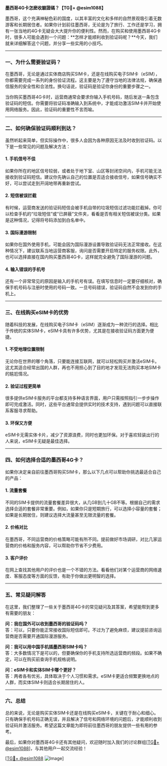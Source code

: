 **墨西哥4G卡怎麽收驗證碼？【TG💪+ @esim1088】**

墨西哥，这个充满神秘色彩的国度，以其丰富的文化和多样的自然景观吸引着无数游客和长期居住者。如果你计划前往墨西哥，无论是为了旅行、工作还是学习，拥有一张当地的4G卡无疑会大大提升你的便利性。然而，在购买和使用墨西哥4G卡时，很多人可能会遇到一个问题：**怎样才能顺利收到验证码呢？**今天，我们就来详细解答这个问题，并分享一些实用的小技巧。

---

### **一、为什么需要验证码？**

在墨西哥，无论是通过实体商店购买SIM卡，还是在线购买电子SIM卡（eSIM），你都需要完成一系列的身份验证流程。这主要是为了遵守当地的法律法规，确保通信服务的安全性和合法性。换句话说，验证码是验证你身份的重要步骤之一。

当你购买墨西哥4G卡时，运营商通常会要求你输入手机号码，随后发送一条包含验证码的短信。你需要将验证码准确输入到系统中，才能成功激活SIM卡并开始使用网络服务。因此，验证码的重要性不言而喻。

---

### **二、如何确保验证码顺利到达？**

虽然听起来简单，但实际操作中，很多人会因为各种原因无法及时收到验证码。以下是一些常见的问题及解决方法：

#### **1. 手机信号不佳**
如果你所在的地区信号较弱，或者处于地下室、山区等封闭空间内，手机可能无法接收到验证码短信。建议你先确认自己的位置是否适合接收信号，如果信号确实不好，可以尝试走到开阔地带再重新尝试。

#### **2. 短信被误拦截**
有时候，运营商发送的验证码短信会被手机自带的垃圾短信过滤功能拦截掉。你可以检查手机的“垃圾短信”或“已屏蔽”文件夹，看看是否有相关短信被误分类。如果是这种情况，记得将号码添加到白名单中。

#### **3. 国际漫游限制**
如果你在国外使用手机，可能会因为国际漫游设置导致验证码无法正常接收。在这种情况下，建议联系当地运营商客服，询问是否需要开启特定的服务权限。此外，也可以选择直接在国内购买墨西哥4G卡，这样就完全避免了国际漫游的问题。

#### **4. 输入错误的手机号**
还有一个非常常见的原因是输入的手机号有误。在填写信息时一定要仔细核对，确保手机号码与注册时使用的号码一致。一旦号码错误，验证码自然不会发到你的手机上。

---

### **三、在线购买eSIM卡的优势**

随着科技的发展，在线购买电子SIM卡（eSIM）逐渐成为一种流行的选择。相比于传统的实体SIM卡，eSIM卡具有许多优势，尤其是在接收验证码方面更为便捷。

#### **1. 不受地理位置限制**
无论你在世界的哪个角落，只要能连接互联网，就可以轻松购买并激活eSIM卡。这尤其适合经常出国的人群，再也不用担心到了目的地才发现无法购买本地SIM卡的尴尬情况。

#### **2. 验证过程更简单**
很多提供eSIM卡服务的平台都支持多种语言界面，用户只需按照指引一步步操作即可完成激活。同时，这些平台通常会提供实时的技术支持，遇到问题可以直接联系客服寻求帮助。

#### **3. 环保又方便**
eSIM卡无需实体卡片，减少了资源浪费，同时也更加环保。对于喜欢轻装出行的人来说，eSIM卡无疑是最佳选择。

---

### **四、如何选择合适的墨西哥4G卡？**

如果你决定亲自前往墨西哥购买SIM卡，那么以下几点可以帮助你挑选最适合自己的产品：

#### **1. 流量套餐**
不同的SIM卡提供的流量套餐差异很大，从几GB到几十GB不等。根据自己的需求选择合适的套餐非常重要。例如，如果你只是短期旅行，可以选择小容量的套餐；如果是长期居住，则建议选择大流量甚至无限流量的套餐。

#### **2. 价格对比**
在墨西哥，不同运营商的价格策略可能有所不同。提前做好市场调研，对比几家运营商的价格和服务内容，可以帮助你节省不少费用。

#### **3. 客户评价**
在网上查找其他用户的评价也是一个不错的方法。看看他们对某个运营商的网络速度、客服态度等方面的反馈，有助于你做出更明智的选择。

---

### **五、常见疑问解答**

在这里，我们整理了一些关于墨西哥4G卡的常见疑问及其答案，希望能帮到更多有需要的朋友：

**问：我在国外可以收到墨西哥的验证码吗？**  
答：可以，只要你能正常接收国际短信即可。不过为了避免麻烦，建议提前咨询运营商是否需要开通国际漫游服务。

**问：我可以用中国手机插墨西哥SIM卡吗？**  
答：大多数情况下是可以的，但要确保你的手机支持所选运营商的频段。如果不确定，可以在购买前查询手机规格说明。

**问：eSIM卡和实体SIM卡哪个更好？**  
答：两者各有优劣，具体取决于个人习惯和需求。eSIM卡更适合频繁更换地点的人群，而实体SIM卡则适合长期居住的人。

---

### **六、总结**

总的来说，无论是购买实体SIM卡还是在线购买eSIM卡，关键在于耐心和细心。只有确保手机号码正确无误，并且解决了信号和网络环境的问题后，才能顺利收到验证码并激活服务。希望这篇文章能为即将前往墨西哥的朋友提供一些有用的参考。

最后，如果你对墨西哥4G卡还有其他疑问，欢迎随时加入我们的讨论群组[[TG💪+ @esim1088](https://t.me/s/esim1088)]，与其他用户一起交流经验！

[[TG💪+ @esim1088](https://t.me/s/esim1088) ![Image](https://i.postimg.cc/4NQfJmqS/Snipaste-2025-05-13-00-14-12.png)]